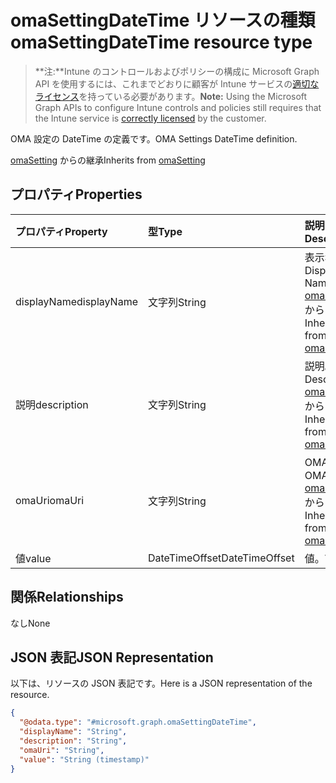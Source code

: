 # <a name="omasettingdatetime-resource-type"></a><span data-ttu-id="0c131-101">omaSettingDateTime リソースの種類</span><span class="sxs-lookup"><span data-stu-id="0c131-101">omaSettingDateTime resource type</span></span>

> <span data-ttu-id="0c131-102">**注:**Intune のコントロールおよびポリシーの構成に Microsoft Graph API を使用するには、これまでどおりに顧客が Intune サービスの[適切なライセンス](https://go.microsoft.com/fwlink/?linkid=839381)を持っている必要があります。</span><span class="sxs-lookup"><span data-stu-id="0c131-102">**Note:** Using the Microsoft Graph APIs to configure Intune controls and policies still requires that the Intune service is [correctly licensed](https://go.microsoft.com/fwlink/?linkid=839381) by the customer.</span></span>

<span data-ttu-id="0c131-103">OMA 設定の DateTime の定義です。</span><span class="sxs-lookup"><span data-stu-id="0c131-103">OMA Settings DateTime definition.</span></span>

<span data-ttu-id="0c131-104">[omaSetting](../resources/intune_deviceconfig_omasetting.md) からの継承</span><span class="sxs-lookup"><span data-stu-id="0c131-104">Inherits from [omaSetting](../resources/intune_deviceconfig_omasetting.md)</span></span>

## <a name="properties"></a><span data-ttu-id="0c131-105">プロパティ</span><span class="sxs-lookup"><span data-stu-id="0c131-105">Properties</span></span>
|<span data-ttu-id="0c131-106">プロパティ</span><span class="sxs-lookup"><span data-stu-id="0c131-106">Property</span></span>|<span data-ttu-id="0c131-107">型</span><span class="sxs-lookup"><span data-stu-id="0c131-107">Type</span></span>|<span data-ttu-id="0c131-108">説明</span><span class="sxs-lookup"><span data-stu-id="0c131-108">Description</span></span>|
|:---|:---|:---|
|<span data-ttu-id="0c131-109">displayName</span><span class="sxs-lookup"><span data-stu-id="0c131-109">displayName</span></span>|<span data-ttu-id="0c131-110">文字列</span><span class="sxs-lookup"><span data-stu-id="0c131-110">String</span></span>|<span data-ttu-id="0c131-111">表示名。</span><span class="sxs-lookup"><span data-stu-id="0c131-111">Display Name</span></span> <span data-ttu-id="0c131-112">[omaSetting](../resources/intune_deviceconfig_omasetting.md) からの継承</span><span class="sxs-lookup"><span data-stu-id="0c131-112">Inherited from [omaSetting](../resources/intune_deviceconfig_omasetting.md)</span></span>|
|<span data-ttu-id="0c131-113">説明</span><span class="sxs-lookup"><span data-stu-id="0c131-113">description</span></span>|<span data-ttu-id="0c131-114">文字列</span><span class="sxs-lookup"><span data-stu-id="0c131-114">String</span></span>|<span data-ttu-id="0c131-115">説明。</span><span class="sxs-lookup"><span data-stu-id="0c131-115">Description.</span></span> <span data-ttu-id="0c131-116">[omaSetting](../resources/intune_deviceconfig_omasetting.md) からの継承</span><span class="sxs-lookup"><span data-stu-id="0c131-116">Inherited from [omaSetting](../resources/intune_deviceconfig_omasetting.md)</span></span>|
|<span data-ttu-id="0c131-117">omaUri</span><span class="sxs-lookup"><span data-stu-id="0c131-117">omaUri</span></span>|<span data-ttu-id="0c131-118">文字列</span><span class="sxs-lookup"><span data-stu-id="0c131-118">String</span></span>|<span data-ttu-id="0c131-119">OMA。</span><span class="sxs-lookup"><span data-stu-id="0c131-119">OMA.</span></span> <span data-ttu-id="0c131-120">[omaSetting](../resources/intune_deviceconfig_omasetting.md) からの継承</span><span class="sxs-lookup"><span data-stu-id="0c131-120">Inherited from [omaSetting](../resources/intune_deviceconfig_omasetting.md)</span></span>|
|<span data-ttu-id="0c131-121">値</span><span class="sxs-lookup"><span data-stu-id="0c131-121">value</span></span>|<span data-ttu-id="0c131-122">DateTimeOffset</span><span class="sxs-lookup"><span data-stu-id="0c131-122">DateTimeOffset</span></span>|<span data-ttu-id="0c131-123">値。</span><span class="sxs-lookup"><span data-stu-id="0c131-123">Value.</span></span>|

## <a name="relationships"></a><span data-ttu-id="0c131-124">関係</span><span class="sxs-lookup"><span data-stu-id="0c131-124">Relationships</span></span>
<span data-ttu-id="0c131-125">なし</span><span class="sxs-lookup"><span data-stu-id="0c131-125">None</span></span>
## <a name="json-representation"></a><span data-ttu-id="0c131-126">JSON 表記</span><span class="sxs-lookup"><span data-stu-id="0c131-126">JSON Representation</span></span>
<span data-ttu-id="0c131-127">以下は、リソースの JSON 表記です。</span><span class="sxs-lookup"><span data-stu-id="0c131-127">Here is a JSON representation of the resource.</span></span>
<!-- {
  "blockType": "resource",
  "keyProperty": "id",
  "@odata.type": "microsoft.graph.omaSettingDateTime"
}
-->
``` json
{
  "@odata.type": "#microsoft.graph.omaSettingDateTime",
  "displayName": "String",
  "description": "String",
  "omaUri": "String",
  "value": "String (timestamp)"
}
```




